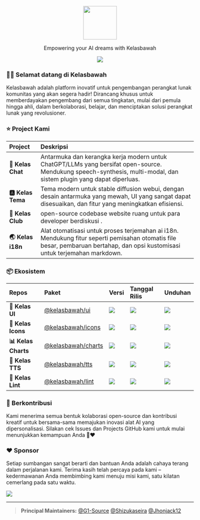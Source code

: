 <a name="readme-top"></a>

<div align="center">

<picture>
  <source media="(prefers-color-scheme: dark)" srcset="https://raw.githubusercontent.com/Kelasbawah-official/.github/main/src/KELASBAWAH1.png">
  <img height="90" src="https://raw.githubusercontent.com/Kelasbawah-official/.github/main/src/KELASBAWAH2.png">
</picture>

Empowering your AI dreams with Kelasbawah

![](https://raw.githubusercontent.com/Kelasbawah-official/.github/main/src/rainbow.png)

</div>

### 👋🏻 Selamat datang di Kelasbawah

Kelasbawah adalah platform inovatif untuk pengembangan perangkat lunak komunitas yang akan segera hadir! Dirancang khusus untuk memberdayakan pengembang dari semua tingkatan, mulai dari pemula hingga ahli, dalam berkolaborasi, belajar, dan menciptakan solusi perangkat lunak yang revolusioner.

### ⭐️ Project Kami

| Project                                      | Deskripsi                                                                                                                                                                                                                                                                                                    |
| :------------------------------------------ | :----------------------------------------------------------------------------------------------------------------------------------------------------------------------------------------------------------------------------------------------------------------------------------------------------------- |
| **🤯 Kelas Chat**                           | Antarmuka dan kerangka kerja modern untuk ChatGPT/LLMs yang bersifat open-source. Mendukung speech-synthesis, multi-modal, dan sistem plugin yang dapat diperluas.                                                        |
| **🅰️ Kelas Tema**                          | Tema modern untuk stable diffusion webui, dengan desain antarmuka yang mewah, UI yang sangat dapat disesuaikan, dan fitur yang meningkatkan efisiensi.                                                                                                                                                        |
| **🧸 Kelas Club**                          | open-source codebase website ruang untuk para developer berdiskusi .                                                                                                                 |
| **🌏 Kelas i18n**                           | Alat otomatisasi untuk proses terjemahan ai i18n. Mendukung fitur seperti pemisahan otomatis file besar, pembaruan bertahap, dan opsi kustomisasi untuk terjemahan markdown.                                                                                                                                   |

### 📦 Ekosistem

| Repos                                    | Paket                               | Versi                                     | Tanggal Rilis           | Unduhan                    |
| :--------------------------------------- | :---------------------------------- | :---------------------------------------- | :---------------------- | :------------------------- |
| **🍭 Kelas UI**                          | [@kelasbawah/ui][kelas-ui-link]     | [![][kelas-ui-shield]][kelas-ui-link]     | ![][kelas-ui-date]      | ![][kelas-ui-downloads]    |
| **🥨 Kelas Icons**                       | [@kelasbawah/icons][kelas-icons-link] | [![][kelas-icons-shield]][kelas-icons-link] | ![][kelas-icons-date]   | ![][kelas-icons-downloads] |
| **📊 Kelas Charts**                      | [@kelasbawah/charts][kelas-charts-link] | [![][kelas-charts-shield]][kelas-charts-link] | ![][kelas-charts-date] | ![][kelas-charts-downloads] |
| **🎤 Kelas TTS**                         | [@kelasbawah/tts][kelas-tts-link]   | [![][kelas-tts-shield]][kelas-tts-link]   | ![][kelas-tts-date]     | ![][kelas-tts-downloads]   |
| **📐 Kelas Lint**                        | [@kelasbawah/lint][kelas-lint-link] | [![][kelas-lint-shield]][kelas-lint-link] | ![][kelas-lint-date]    | ![][kelas-lint-downloads]  |

### 🤝 Berkontribusi

Kami menerima semua bentuk kolaborasi open-source dan kontribusi kreatif untuk bersama-sama memajukan inovasi alat AI yang dipersonalisasi. Silakan cek Issues dan Projects GitHub kami untuk mulai menunjukkan kemampuan Anda 🤝❤️

### ❤️ Sponsor

Setiap sumbangan sangat berarti dan bantuan Anda adalah cahaya terang dalam perjalanan kami. Terima kasih telah percaya pada kami – kedermawanan Anda membimbing kami menuju misi kami, satu kilatan cemerlang pada satu waktu.

<a href="https://opencollective.com/kelasbawah" target="_blank">
  <picture>
    <source media="(prefers-color-scheme: dark)" srcset="https://github.com/kelasbawah-official/.github/blob/main/static/sponsor-dark.png?raw=true">
    <img src="https://github.com/kelasbawah-official/.github/blob/main/static/sponsor-light.png?raw=true">
  </picture>
</a>

---

> **Principal Maintainers:** [@G1-Source](https://github.com/G1-Source) [@Shizukaseira](https://github.com/Shizukaseira) [@Jhonjack12](https://github.com/jhonjack12)

<!-- LINK GROUP -->

[kelas-ui-link]: https://www.npmjs.com/package/@kelasbawah/ui
[kelas-ui-shield]: https://img.shields.io/npm/v/@kelasbawah/ui?color=369eff&labelColor=black&logo=npm&logoColor=white&style=flat-square
[kelas-ui-date]: https://img.shields.io/github/release-date/kelasbawah/kelas-ui?labelColor=black&style=flat-square
[kelas-ui-downloads]: https://img.shields.io/npm/dt/@kelasbawah/ui?color=8ae8ff&labelColor=black&logo=npm&logoColor=white&style=flat-square
[kelas-icons-link]: https://www.npmjs.com/package/@kelasbawah/icons
[kelas-icons-shield]: https://img.shields.io/npm/v/@kelasbawah/icons?color=369eff&labelColor=black&logo=npm&logoColor=white&style=flat-square
[kelas-icons-date]: https://img.shields.io/github/release-date/kelasbawah/kelas-icons?labelColor=black&style=flat-square
[kelas-icons-downloads]: https://img.shields.io/npm/dt/@kelasbawah/icons?color=8ae8ff&labelColor=black&logo=npm&logoColor=white&style=flat-square
[kelas-charts-link]: https://www.npmjs.com/package/@kelasbawah/charts
[kelas-charts-shield]: https://img.shields.io/npm/v/@kelasbawah/charts?color=369eff&labelColor=black&logo=npm&logoColor=white&style=flat-square
[kelas-charts-date]: https://img.shields.io/github/release-date/kelasbawah/kelas-charts?labelColor=black&style=flat-square
[kelas-charts-downloads]: https://img.shields.io/npm/dt/@kelasbawah/charts?color=8ae8ff&labelColor=black&logo=npm&logoColor=white&style=flat-square
[kelas-tts-link]: https://www.npmjs.com/package/@kelasbawah/tts
[kelas-tts-shield]: https://img.shields.io/npm/v/@kelasbawah/tts?color=369eff&labelColor=black&logo=npm&logoColor=white&style=flat-square
[kelas-tts-date]: https://img.shields.io/github/release-date/kelasbawah/kelas-tts?labelColor=black&style=flat-square
[kelas-tts-downloads]: https://img.shields.io/npm/dt/@kelasbawah/tts?color=8ae8ff&labelColor=black&logo=npm&logoColor=white&style=flat-square
[kelas-lint-link]: https://www.npmjs.com/package/@kelasbawah/lint
[kelas-lint-shield]: https://img.shields.io/npm/v/@kelasbawah/lint?color=369eff&labelColor=black&logo=npm&logoColor=white&style=flat-square
[kelas-lint-date]: https://img.shields.io/github/release-date/kelasbawah/kelas-lint?labelColor=black&style=flat-square
[kelas-lint-downloads]: https://img.shields.io/npm/dt/@kelasbawah/lint?color=8ae8ff&labelColor=black&logo=npm&logoColor=white&style=flat-square
